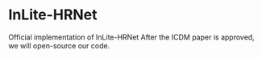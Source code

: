 # InLite-HRNet
Official implementation of InLite-HRNet
After the ICDM paper is approved, we will open-source our code.

